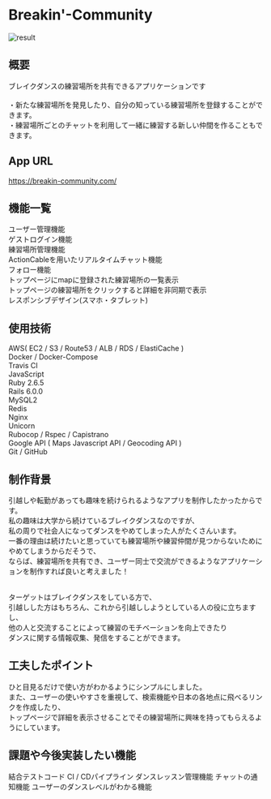 # Breakin'-Community

![result](https://user-images.githubusercontent.com/64772703/93018784-41f7fb80-f60d-11ea-81d4-8d09e6315348.gif)
## 概要
ブレイクダンスの練習場所を共有できるアプリケーションです<br><br>
・新たな練習場所を発見したり、自分の知っている練習場所を登録することができます。<br>
・練習場所ごとのチャットを利用して一緒に練習する新しい仲間を作ることもできます。

## App URL
https://breakin-community.com/

## 機能一覧
  ユーザー管理機能<br>
  ゲストログイン機能<br>
  練習場所管理機能<br>
  ActionCableを用いたリアルタイムチャット機能<br>
  フォロー機能<br>
  トップページにmapに登録された練習場所の一覧表示<br>
  トップページの練習場所をクリックすると詳細を非同期で表示<br>
  レスポンシブデザイン(スマホ・タブレット)

## 使用技術
  AWS( EC2 / S3 / Route53 / ALB / RDS / ElastiCache )<br>
  Docker / Docker-Compose<br>
  Travis CI<br>
  JavaScript<br>
  Ruby 2.6.5<br>
  Rails 6.0.0<br>
  MySQL2<br>
  Redis<br>
  Nginx<br>
  Unicorn<br>
  Rubocop / Rspec / Capistrano<br>
  Google API ( Maps Javascript API / Geocoding API )<br>
  Git / GitHub

## 制作背景
引越しや転勤があっても趣味を続けられるようなアプリを制作したかったからです。<br>
私の趣味は大学から続けているブレイクダンスなのですが、<br>
私の周りで社会人になってダンスをやめてしまった人がたくさんいます。<br>
一番の理由は続けたいと思っていても練習場所や練習仲間が見つからないためにやめてしまうからだそうで、<br>
ならば、練習場所を共有でき、ユーザー同士で交流ができるようなアプリケーションを制作すれば良いと考えました！<br><br>

ターゲットはブレイクダンスをしている方で、<br>
引越しした方はもちろん、これから引越ししようとしている人の役に立ちますし、<br>
他の人と交流することによって練習のモチベーションを向上できたり<br>
ダンスに関する情報収集、発信をすることができます。<br>

## 工夫したポイント
ひと目見るだけで使い方がわかるようにシンプルにしました。<br>
また、ユーザーの使いやすさを重視して、検索機能や日本の各地点に飛べるリンクを作成したり、<br>
トップページで詳細を表示させることでその練習場所に興味を持ってもらえるようにしています。


## 課題や今後実装したい機能
結合テストコード
CI / CDパイプライン
ダンスレッスン管理機能
チャットの通知機能
ユーザーのダンスレベルがわかる機能
